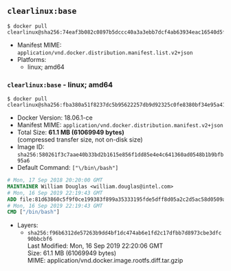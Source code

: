 ## `clearlinux:base`

```console
$ docker pull clearlinux@sha256:74eaf3b082c0897b5dccc40a3a3ebb7dcf4ab63934eac16540d5ffcf8b3074ba
```

-	Manifest MIME: `application/vnd.docker.distribution.manifest.list.v2+json`
-	Platforms:
	-	linux; amd64

### `clearlinux:base` - linux; amd64

```console
$ docker pull clearlinux@sha256:fba380a51f8237dc5b95622257db9d92325c0fe8380bf34e95a41f8ff09245d1
```

-	Docker Version: 18.06.1-ce
-	Manifest MIME: `application/vnd.docker.distribution.manifest.v2+json`
-	Total Size: **61.1 MB (61069949 bytes)**  
	(compressed transfer size, not on-disk size)
-	Image ID: `sha256:580261f3c7aae40b33bd2b1615e856f1dd85e4e4c641360ad0548b1b9bfb95a6`
-	Default Command: `["\/bin\/bash"]`

```dockerfile
# Mon, 17 Sep 2018 20:20:00 GMT
MAINTAINER William Douglas <william.douglas@intel.com>
# Mon, 16 Sep 2019 22:19:43 GMT
ADD file:81d63860c5f9f0ce199383f899a35333195fde5dff8d05a2c2d5ac58d0509abb in / 
# Mon, 16 Sep 2019 22:19:43 GMT
CMD ["/bin/bash"]
```

-	Layers:
	-	`sha256:f96b6312de57263b9dd4bf1dc474ab6e1fd2c17dfbb7d8973cbe3dfc90bbcbf6`  
		Last Modified: Mon, 16 Sep 2019 22:20:06 GMT  
		Size: 61.1 MB (61069949 bytes)  
		MIME: application/vnd.docker.image.rootfs.diff.tar.gzip
